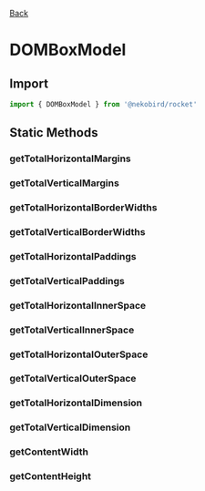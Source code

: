 [Back]('../index.md')

# DOMBoxModel

## Import

```typescript
import { DOMBoxModel } from '@nekobird/rocket'
```

## Static Methods

### getTotalHorizontalMargins

### getTotalVerticalMargins

### getTotalHorizontalBorderWidths

### getTotalVerticalBorderWidths

### getTotalHorizontalPaddings

### getTotalVerticalPaddings

### getTotalHorizontalInnerSpace

### getTotalVerticalInnerSpace

### getTotalHorizontalOuterSpace

### getTotalVerticalOuterSpace

### getTotalHorizontalDimension

### getTotalVerticalDimension

### getContentWidth

### getContentHeight
